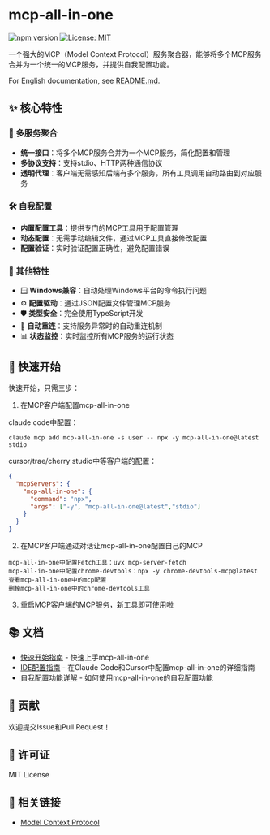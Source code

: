 # mcp-all-in-one

[![npm version](https://badge.fury.io/js/mcp-all-in-one.svg)](https://badge.fury.io/js/mcp-all-in-one)
[![License: MIT](https://img.shields.io/badge/License-MIT-yellow.svg)](https://opensource.org/licenses/MIT)

一个强大的MCP（Model Context Protocol）服务聚合器，能够将多个MCP服务合并为一个统一的MCP服务，并提供自我配置功能。

For English documentation, see [README.md](./README.md).

## ✨ 核心特性

### 🔄 多服务聚合
- **统一接口**：将多个MCP服务合并为一个MCP服务，简化配置和管理
- **多协议支持**：支持stdio、HTTP两种通信协议
- **透明代理**：客户端无需感知后端有多个服务，所有工具调用自动路由到对应服务

### 🛠️ 自我配置
- **内置配置工具**：提供专门的MCP工具用于配置管理
- **动态配置**：无需手动编辑文件，通过MCP工具直接修改配置
- **配置验证**：实时验证配置正确性，避免配置错误

### 🌟 其他特性
- 🪟 **Windows兼容**：自动处理Windows平台的命令执行问题
- ⚙️ **配置驱动**：通过JSON配置文件管理MCP服务
- 🛡️ **类型安全**：完全使用TypeScript开发
- 🔄 **自动重连**：支持服务异常时的自动重连机制
- 📊 **状态监控**：实时监控所有MCP服务的运行状态

## 🚀 快速开始

快速开始，只需三步：

1. 在MCP客户端配置mcp-all-in-one

claude code中配置：
```
claude mcp add mcp-all-in-one -s user -- npx -y mcp-all-in-one@latest stdio
```

cursor/trae/cherry studio中等客户端的配置：
```json
{
  "mcpServers": {
    "mcp-all-in-one": {
      "command": "npx",
      "args": ["-y", "mcp-all-in-one@latest","stdio"]
    }
  }
}
```

2. 在MCP客户端通过对话让mcp-all-in-one配置自己的MCP
```
mcp-all-in-one中配置Fetch工具：uvx mcp-server-fetch
mcp-all-in-one中配置chrome-devtools：npx -y chrome-devtools-mcp@latest
查看mcp-all-in-one中的mcp配置
删掉mcp-all-in-one中的chrome-devtools工具
```

3. 重启MCP客户端的MCP服务，新工具即可使用啦

## 📚 文档

- [快速开始指南](./docs/QUICK_START_GUIDE_zh-CN.md) - 快速上手mcp-all-in-one
- [IDE配置指南](./docs/IDE_CONFIGURATION_GUIDE_zh-CN.md) - 在Claude Code和Cursor中配置mcp-all-in-one的详细指南
- [自我配置功能详解](./docs/SELF_CONFIGURATION_GUIDE_zh-CN.md) - 如何使用mcp-all-in-one的自我配置功能

## 🤝 贡献

欢迎提交Issue和Pull Request！

## 📄 许可证

MIT License

## 🔗 相关链接

- [Model Context Protocol](https://modelcontextprotocol.io/)